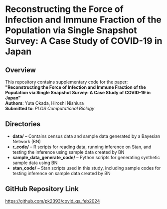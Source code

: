 # Reconstructing the Force of Infection and Immune Fraction of the Population via Single Snapshot Survey: A Case Study of COVID-19 in Japan

## Overview
This repository contains supplementary code for the paper:  
**"Reconstructing the Force of Infection and Immune Fraction of the Population via Single Snapshot Survey: A Case Study of COVID-19 in Japan"**  
**Authors**: Yuta Okada, Hiroshi Nishiura  
**Submitted to**: *PLOS Computational Biology*

## Directories
- **data/** – Contains census data and sample data generated by a Bayesian Network (BN)
- **r_code/** – R scripts for reading data, running inference on Stan, and testing the inference using sample data created by BN
- **sample_data_generate_code/** – Python scripts for generating synthetic sample data using BN
- **stan_code/** – Stan scripts used in this study, including sample codes for testing inference on sample data created by BN

## GitHub Repository Link
https://github.com/pk2393/covid_qs_feb2024
